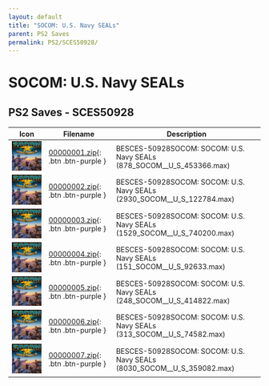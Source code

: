 ```yaml
---
layout: default
title: "SOCOM: U.S. Navy SEALs"
parent: PS2 Saves
permalink: PS2/SCES50928/
---
```

# SOCOM: U.S. Navy SEALs

## PS2 Saves - SCES50928

| Icon | Filename | Description |
|------|----------|-------------|
| ![SOCOM: U.S. Navy SEALs](icon0.png) | [00000001.zip](00000001.zip){: .btn .btn-purple } | BESCES-50928SOCOM: SOCOM: U.S. Navy SEALs (878_SOCOM__U_S_453366.max) |
| ![SOCOM: U.S. Navy SEALs](icon0.png) | [00000002.zip](00000002.zip){: .btn .btn-purple } | BESCES-50928SOCOM: SOCOM: U.S. Navy SEALs (2930_SOCOM__U_S_122784.max) |
| ![SOCOM: U.S. Navy SEALs](icon0.png) | [00000003.zip](00000003.zip){: .btn .btn-purple } | BESCES-50928SOCOM: SOCOM: U.S. Navy SEALs (1529_SOCOM__U_S_740200.max) |
| ![SOCOM: U.S. Navy SEALs](icon0.png) | [00000004.zip](00000004.zip){: .btn .btn-purple } | BESCES-50928SOCOM: SOCOM: U.S. Navy SEALs (151_SOCOM__U_S_92633.max) |
| ![SOCOM: U.S. Navy SEALs](icon0.png) | [00000005.zip](00000005.zip){: .btn .btn-purple } | BESCES-50928SOCOM: SOCOM: U.S. Navy SEALs (248_SOCOM__U_S_414822.max) |
| ![SOCOM: U.S. Navy SEALs](icon0.png) | [00000006.zip](00000006.zip){: .btn .btn-purple } | BESCES-50928SOCOM: SOCOM: U.S. Navy SEALs (313_SOCOM__U_S_74582.max) |
| ![SOCOM: U.S. Navy SEALs](icon0.png) | [00000007.zip](00000007.zip){: .btn .btn-purple } | BESCES-50928SOCOM: SOCOM: U.S. Navy SEALs (8030_SOCOM__U_S_359082.max) |
